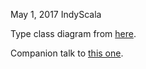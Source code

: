 May 1, 2017 IndyScala

Type class diagram from [here](https://github.com/typelevel/cats/issues/1633).

Companion talk to [this one](https://github.com/indyscala/typeclass-intro).
